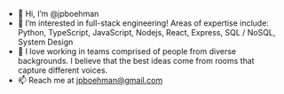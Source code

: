 - 👋 Hi, I’m @jpboehman
- 👀 I’m interested in full-stack engineering! Areas of expertise include: Python, TypeScript, JavaScript, Nodejs, React, Express, SQL / NoSQL, System Design
- 💞️ I love working in teams comprised of people from diverse backgrounds. I believe that the best ideas come from rooms that capture different voices.
- 📫 Reach me at jpboehman@gmail.com

<!---
jpboehman/jpboehman is a ✨ special ✨ repository because its `README.md` (this file) appears on your GitHub profile.
You can click the Preview link to take a look at your changes.
--->
